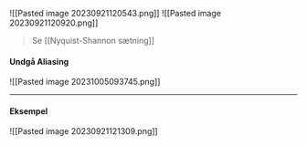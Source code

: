 ![[Pasted image 20230921120543.png]]
![[Pasted image 20230921120920.png]]
>Se [[Nyquist-Shannon sætning]]

#### Undgå Aliasing
![[Pasted image 20231005093745.png]]
***
#### Eksempel
![[Pasted image 20230921121309.png]]
